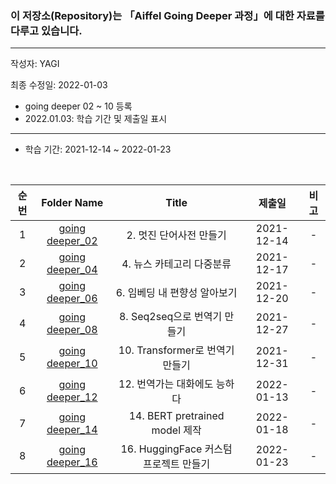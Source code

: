 ### 이 저장소(Repository)는 「Aiffel Going Deeper 과정」에 대한 자료를 다루고 있습니다.

***
작성자: YAGI

최종 수정일: 2022-01-03
+ going deeper 02 ~ 10 등록
+ 2022.01.03: 학습 기간 및 제출일 표시
***
+ 학습 기간: 2021-12-14 ~ 2022-01-23

<br>

|순번|Folder Name|Title|제출일|비고|
|:--------:|:--------:|:--------:|:--------:|:--------:|
|1|[going deeper_02](https://nbviewer.org/github/YAGI0423/aiffel_going_deeper/blob/main/going_deeper_02/GD02_v2_1.ipynb)|2. 멋진 단어사전 만들기|2021-12-14|-|
|2|[going deeper_04](https://nbviewer.org/github/YAGI0423/aiffel_going_deeper/blob/main/going_deeper_04/GD04_v2_1.ipynb)|4. 뉴스 카테고리 다중분류|2021-12-17|-|
|3|[going deeper_06](https://nbviewer.org/github/YAGI0423/aiffel_going_deeper/blob/main/going_deeper_06/GD06_v2_1.ipynb)|6. 임베딩 내 편향성 알아보기|2021-12-20|-|
|4|[going deeper_08](https://nbviewer.org/github/YAGI0423/aiffel_going_deeper/blob/main/going_deeper_08/GD08_v3_1.ipynb)|8. Seq2seq으로 번역기 만들기|2021-12-27|-|
|5|[going deeper_10](https://nbviewer.org/github/YAGI0423/aiffel_going_deeper/blob/main/going_deeper_10/GD10_v4_1.ipynb)|10. Transformer로 번역기 만들기|2021-12-31|-|
|6|[going deeper_12](https://nbviewer.org/github/YAGI0423/aiffel_going_deeper/blob/main/going_deeper_12/GD12_v2_1.ipynb)|12. 번역가는 대화에도 능하다|2022-01-13|-|
|7|[going deeper_14](https://nbviewer.org/github/YAGI0423/aiffel_going_deeper/blob/main/going_deeper_14/GD14_v2_2.ipynb)|14. BERT pretrained model 제작|2022-01-18|-|
|8|[going deeper_16](https://nbviewer.org/github/YAGI0423/aiffel_going_deeper/blob/main/going_deeper_16/GD16_v3_1.ipynb)|16. HuggingFace 커스텀 프로젝트 만들기|2022-01-23|-|

